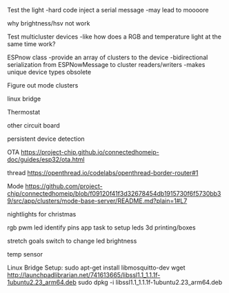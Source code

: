 Test the light
    -hard code inject a serial message
    -may lead to moooore

why brightness/hsv not work

Test multicluster devices
    -like how does a RGB and temperature light at the same time work?

ESPnow class
    -provide an array of clusters to the device
    -bidirectional serialization from ESPNowMessage to cluster readers/writers
    -makes unique device types obsolete

Figure out mode clusters

linux bridge

Thermostat

other circuit board

persistent device detection


OTA
https://project-chip.github.io/connectedhomeip-doc/guides/esp32/ota.html

thread
https://openthread.io/codelabs/openthread-border-router#1

Mode
https://github.com/project-chip/connectedhomeip/blob/f09120f41f3d32678454db1915730f6f5730bb39/src/app/clusters/mode-base-server/README.md?plain=1#L7



nightlights for christmas

rgb pwm led
identify pins
app task to setup leds
3d printing/boxes

stretch goals
switch to change led brightness

temp sensor


Linux Bridge Setup:
sudo apt-get install libmosquitto-dev
wget http://launchpadlibrarian.net/741613665/libssl1.1_1.1.1f-1ubuntu2.23_arm64.deb
sudo dpkg -i libssl1.1_1.1.1f-1ubuntu2.23_arm64.deb 